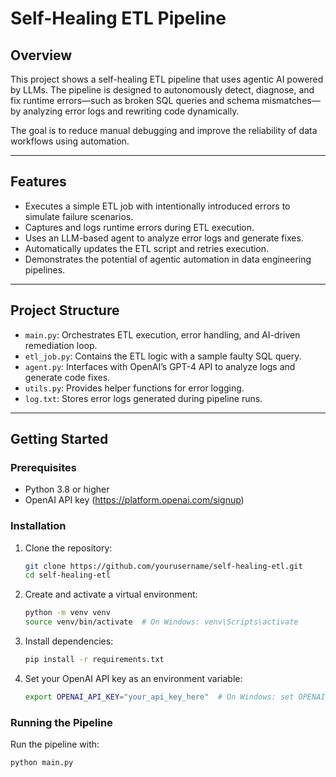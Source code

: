 # Self-Healing ETL Pipeline

## Overview

This project shows a self-healing ETL pipeline that uses agentic AI powered by LLMs. The pipeline is designed to autonomously detect, diagnose, and fix runtime errors—such as broken SQL queries and schema mismatches—by analyzing error logs and rewriting code dynamically.

The goal is to reduce manual debugging and improve the reliability of data workflows using automation.

---

## Features

- Executes a simple ETL job with intentionally introduced errors to simulate failure scenarios.
- Captures and logs runtime errors during ETL execution.
- Uses an LLM-based agent to analyze error logs and generate fixes.
- Automatically updates the ETL script and retries execution.
- Demonstrates the potential of agentic automation in data engineering pipelines.

---

## Project Structure

- `main.py`: Orchestrates ETL execution, error handling, and AI-driven remediation loop.  
- `etl_job.py`: Contains the ETL logic with a sample faulty SQL query.  
- `agent.py`: Interfaces with OpenAI’s GPT-4 API to analyze logs and generate code fixes.  
- `utils.py`: Provides helper functions for error logging.  
- `log.txt`: Stores error logs generated during pipeline runs.  

---

## Getting Started

### Prerequisites

- Python 3.8 or higher  
- OpenAI API key (https://platform.openai.com/signup)

### Installation

1. Clone the repository:
    ```bash
    git clone https://github.com/yourusername/self-healing-etl.git
    cd self-healing-etl
    ```

2. Create and activate a virtual environment:
    ```bash
    python -m venv venv
    source venv/bin/activate  # On Windows: venv\Scripts\activate
    ```

3. Install dependencies:
    ```bash
    pip install -r requirements.txt
    ```

4. Set your OpenAI API key as an environment variable:
    ```bash
    export OPENAI_API_KEY="your_api_key_here"  # On Windows: set OPENAI_API_KEY=your_api_key_here
    ```

### Running the Pipeline

Run the pipeline with:
```bash
python main.py
